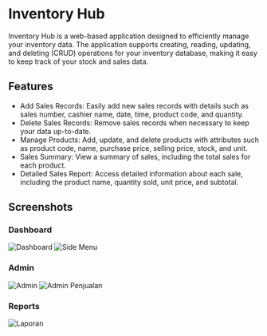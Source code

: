 # **Inventory Hub**
Inventory Hub is a web-based application designed to efficiently manage your inventory data. The application supports creating, reading, updating, and deleting (CRUD) operations for your inventory database, making it easy to keep track of your stock and sales data.

## Features
- Add Sales Records: Easily add new sales records with details such as sales number, cashier name, date, time, product code, and quantity.
- Delete Sales Records: Remove sales records when necessary to keep your data up-to-date.
- Manage Products: Add, update, and delete products with attributes such as product code, name, purchase price, selling price, stock, and unit.
- Sales Summary: View a summary of sales, including the total sales for each product.
- Detailed Sales Report: Access detailed information about each sale, including the product name, quantity sold, unit price, and subtotal.

## Screenshots
### Dashboard
![Dashboard](https://github.com/user-attachments/assets/449a43b4-801c-4400-a83b-14f93575606c)
![Side Menu](https://github.com/user-attachments/assets/330e10bc-b675-40f9-bbdc-e57ad911e0c2)

### Admin
![Admin](https://github.com/user-attachments/assets/de453cb6-f14c-4f6b-8d63-8cfa4be40cca)
![Admin Penjualan](https://github.com/user-attachments/assets/bfd6f2cc-fcbf-41a0-9983-f18ee46b0915)

### Reports
![Laporan](https://github.com/user-attachments/assets/b28729bf-a075-4ac6-bf34-9bb20048b96f)
